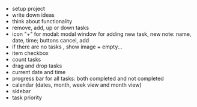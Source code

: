 - setup project
- write down ideas
- think about functionality
- remove, add, up or down tasks
- icon "+" for modal: modal window for adding new task, new note: name, date, time; buttons cancel, add
- if there are no tasks , show image + empty... 
- item checkbox
- count tasks
- drag and drop tasks
- current date and time
- progress bar for all tasks: both completed and not completed
- calendar (dates, month, week view and month view)
- sidebar
- task priority